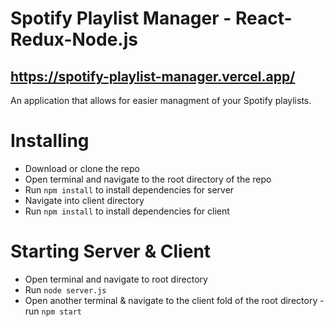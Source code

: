 # Spotify Playlist Manager - React-Redux-Node.js
## https://spotify-playlist-manager.vercel.app/
An application that allows for easier managment of your Spotify playlists.

# Installing
- Download or clone the repo
- Open terminal and navigate to the root directory of the repo
- Run `npm install` to install dependencies for server
- Navigate into client directory
- Run `npm install` to install dependencies for client

# Starting Server & Client
- Open terminal and navigate to root directory
- Run `node server.js`
- Open another terminal & navigate to the client fold of the root directory
-run `npm start`

